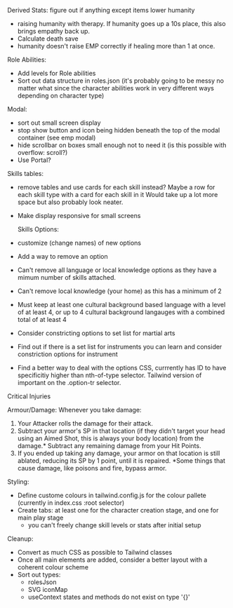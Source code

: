 Derived Stats:
figure out if anything except items lower humanity

- raising humanity with therapy. If humanity goes up a 10s place, this also brings empathy back up.
- Calculate death save
- humanity doesn't raise EMP correctly if healing more than 1 at once.

Role Abilities:

- Add levels for Role abilities
- Sort out data structure in roles.json (it's probably going to be messy no matter what since the character abilities work in very different ways depending on character type)

Modal:

- sort out small screen display
- stop show button and icon being hidden beneath the top of the modal container (see emp modal)
- hide scrollbar on boxes small enough not to need it (is this possible with overflow: scroll?)
- Use Portal?

Skills tables:

- remove tables and use cards for each skill instead? Maybe a row for each skill type with a card for each skill in it Would take up a lot more space but also probably look neater.
- Make display responsive for small screens

  Skills Options:

- customize (change names) of new options
- Add a way to remove an option
- Can't remove all language or local knowledge options as they have a mimum number of skills attached.
- Can't remove local knowledge (your home) as this has a minimum of 2
- Must keep at least one cultural background based language with a level of at least 4, or up to 4 cultural background langauges with a combined total of at least 4
- Consider constricting options to set list for martial arts
- Find out if there is a set list for instruments you can learn and consider constriction options for instrument
- Find a better way to deal with the options CSS, currrently has ID to have specificitiy higher than nth-of-type selector. Tailwind version of important on the .option-tr selector.

Critical Injuries

Armour/Damage:
Whenever you take damage:

1. Your Attacker rolls the damage for their attack.
2. Subtract your armor's SP in that location (if they didn't target your head using an Aimed Shot, this is always your body location) from the damage.\* Subtract any remaining damage from your Hit Points.
3. If you ended up taking any damage, your armor on that location is still ablated, reducing its SP by 1 point, until it is repaired.
   \*Some things that cause damage, like poisons and fire, bypass armor.

Styling:

- Define custome colours in tailwind.config.js for the colour pallete (currently in index.css :root selector)
- Create tabs: at least one for the character creation stage, and one for main play stage
  - you can't freely change skill levels or stats after initial setup

Cleanup:

- Convert as much CSS as possible to Tailwind classes
- Once all main elements are added, consider a better layout with a coherent colour scheme
- Sort out types:
  - rolesJson
  - SVG iconMap
  - useContext states and methods do not exist on type '{}'
